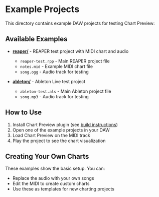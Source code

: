 # Example Projects

This directory contains example DAW projects for testing Chart Preview:

## Available Examples

- **[reaper/](reaper/)** - REAPER test project with MIDI chart and audio
  - `reaper-test.rpp` - Main REAPER project file
  - `notes.mid` - Example MIDI chart file  
  - `song.ogg` - Audio track for testing

- **[ableton/](ableton/)** - Ableton Live test project
  - `ableton-test.als` - Main Ableton project file
  - `song.mp3` - Audio track for testing

## How to Use

1. Install Chart Preview plugin (see [build instructions](../docs/BUILDING.md))
2. Open one of the example projects in your DAW
3. Load Chart Preview on the MIDI track
4. Play the project to see the chart visualization

## Creating Your Own Charts

These examples show the basic setup. You can:
- Replace the audio with your own songs
- Edit the MIDI to create custom charts  
- Use these as templates for new charting projects
